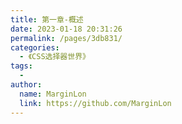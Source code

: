 ```yaml
---
title: 第一章-概述
date: 2023-01-18 20:31:26
permalink: /pages/3db831/
categories:
  - 《CSS选择器世界》
tags:
  -
author:
  name: MarginLon
  link: https://github.com/MarginLon
---
```

